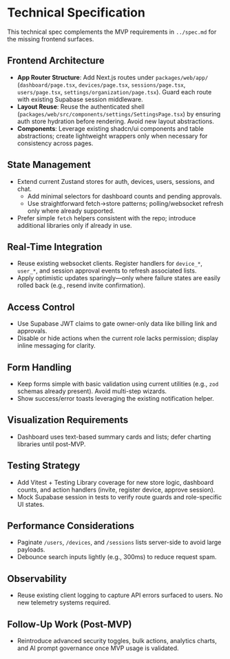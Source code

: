 # Technical Specification

This technical spec complements the MVP requirements in `../spec.md` for the missing frontend surfaces.

## Frontend Architecture

- **App Router Structure**: Add Next.js routes under `packages/web/app/` (`dashboard/page.tsx`, `devices/page.tsx`, `sessions/page.tsx`, `users/page.tsx`, `settings/organization/page.tsx`). Guard each route with existing Supabase session middleware.
- **Layout Reuse**: Reuse the authenticated shell (`packages/web/src/components/settings/SettingsPage.tsx`) by ensuring auth store hydration before rendering. Avoid new layout abstractions.
- **Components**: Leverage existing shadcn/ui components and table abstractions; create lightweight wrappers only when necessary for consistency across pages.

## State Management

- Extend current Zustand stores for auth, devices, users, sessions, and chat.
  - Add minimal selectors for dashboard counts and pending approvals.
  - Use straightforward fetch→store patterns; polling/websocket refresh only where already supported.
- Prefer simple `fetch` helpers consistent with the repo; introduce additional libraries only if already in use.

## Real-Time Integration

- Reuse existing websocket clients. Register handlers for `device_*`, `user_*`, and session approval events to refresh associated lists.
- Apply optimistic updates sparingly—only where failure states are easily rolled back (e.g., resend invite confirmation).

## Access Control

- Use Supabase JWT claims to gate owner-only data like billing link and approvals.
- Disable or hide actions when the current role lacks permission; display inline messaging for clarity.

## Form Handling

- Keep forms simple with basic validation using current utilities (e.g., `zod` schemas already present). Avoid multi-step wizards.
- Show success/error toasts leveraging the existing notification helper.

## Visualization Requirements

- Dashboard uses text-based summary cards and lists; defer charting libraries until post-MVP.

## Testing Strategy

- Add Vitest + Testing Library coverage for new store logic, dashboard counts, and action handlers (invite, register device, approve session).
- Mock Supabase session in tests to verify route guards and role-specific UI states.

## Performance Considerations

- Paginate `/users`, `/devices`, and `/sessions` lists server-side to avoid large payloads.
- Debounce search inputs lightly (e.g., 300ms) to reduce request spam.

## Observability

- Reuse existing client logging to capture API errors surfaced to users. No new telemetry systems required.

## Follow-Up Work (Post-MVP)

- Reintroduce advanced security toggles, bulk actions, analytics charts, and AI prompt governance once MVP usage is validated.
